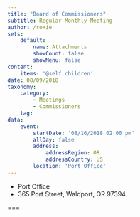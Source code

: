 ```yaml
---
title: "Board of Commissioners"
subtitle: Regular Monthly Meeting
author: /roxie
sets:
    default:
        name: Attachments
        showCount: false
        showMenu: false
content:
    items: '@self.children'
date: 08/09/2018
taxonomy:
    category: 
        - Meetings
        - Commissioners
    tag: 
data:
    event:
        startDate: '08/16/2018 02:00 pm'
        allDay: false
        address:
            addressRegion: OR
            addressCountry: US
        location: 'Port Office'
---
```


- Port Office
- 365 Port Street, Waldport, OR  97394

===

